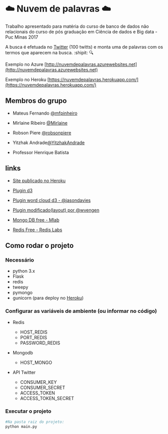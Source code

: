# :cloud: Nuvem de palavras  :cloud:

Trabalho apresentado para matéria do curso de banco de dados não relacionais do curso de pós graduação em Ciência de dados e Big data - Puc Minas 2017

A busca é efetuada no [Twitter](https://twitter.com/) (100 twitts) e monta uma de palavras com os termos que aparecem na busca.  :shipit:  :mag:

Exemplo no Azure [http://nuvemdepalavras.azurewebsites.net](http://nuvemdepalavras.azurewebsites.net)

Exemplo no Heroku [https://nuvemdepalavras.herokuapp.com/](https://nuvemdepalavras.herokuapp.com/)

## Membros do grupo
 - Mateus Fernando [@mfpinheiro](https://github.com/mfpinheiro)
 - Mirlaine Ribeiro [@Mirlaine](https://github.com/Mirlaine)
 - Robson Piere [@robsonpiere](https://github.com/robsonpiere/)
 - Yitzhak Andrade[@YitzhakAndrade](https://github.com/YitzhakAndrade)
 
 - Professor Henrique Batista

## links

- [Site publicado no Heroku](https://nuvemdepalavras.herokuapp.com/)

- [Plugin d3](https://d3js.org/)

- [Plugin word cloud d3 - @jasondavies](https://github.com/jasondavies/d3-cloud)

- [Plugin modificado(layout) por @wvengen](https://github.com/wvengen/d3-wordcloud)

- [Mongo DB free - Mlab](https://mlab.com/)

- [Redis Free - Redis Labs](https://redislabs.com/)

## Como rodar o projeto

### Necessário
- python 3.x
- Flask
- redis
- tweepy
- pymongo
- gunicorn (para deploy no [Heroku](https://www.heroku.com/))

### Configurar as variáveis de ambiente (ou informar no código)

- Redis 
  - HOST_REDIS 
  - PORT_REDIS
  - PASSWORD_REDIS

- Mongodb
  - HOST_MONGO

- API Twitter
  - CONSUMER_KEY
  - CONSUMER_SECRET
  - ACCESS_TOKEN 
  - ACCESS_TOKEN_SECRET

### Executar o projeto

```bash
#Na pasta raiz do projeto:
python main.py
``` 


